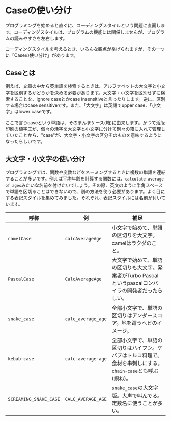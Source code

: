 # Caseの使い分け

プログラミングを始めると直ぐに、コーディングスタイルという問題に直面します。コーディングスタイルは、プログラムの機能には関係しませんが、プログラムの読みやすさを左右します。

コーディングスタイルを考えるとき、いろんな観点が挙げられますが、その一つに「Caseの使い分け」があります。

## Caseとは

例えば、文章の中から英単語を検索するときは、アルファベットの大文字と小文字を区別するかどうかを決める必要があります。大文字・小文字を区別せずに検索することを、ignore caseとかcase insensitiveと言ったりします。逆に、区別する場合はcase sensitiveです。また、「大文字」は英語でupper case、「小文字」はlower caseです。

ここで言うcaseという単語は、そのまんまケース(箱)に由来します。かつて活版印刷の植字工が、個々の活字を大文字と小文字に分けて別々の箱に入れて管理していたことから、"case"が、大文字・小文字の区分そのものを意味するようになったらしいです。

## 大文字・小文字の使い分け

プログラミングでは、関数や変数などをネーミングするときに複数の単語を連結することが多いです。例えば平均年齢を計算する関数には、`calculate average of ages`みたいな名前を付けたいでしょう。その際、英文のように半角スペースで単語を区切ることはできないので、別の方法を使う必要があります。よく目にする表記スタイルを集めてみました。それぞれ、表記スタイルには名前が付いています。

| 呼称                   | 例 | 補足 |
| ---------------------- | -- | ---- |
| `camelCase`            | `calcAverageAge` | 小文字で始めて、単語の区切りを大文字。camelはラクダのこと。 |
| `PascalCase`           | `CalcAverageAge` | 大文字で始めて、単語の区切りも大文字。発案者がTurbo Pascalというpascalコンパイラの開発者だったらしい。 |
| `snake_case`           | `calc_average_age` | 全部小文字で、単語の区切りはアンダースコア。地を這うヘビのイメージ。 |
| `kebab-case`           | `calc-average-age` | 全部小文字で、単語の区切りはハイフン。ケバブはトルコ料理で、食材を串刺しにする。`chain-case`とも呼ぶ(鎖ね)。 |
| `SCREAMING_SNAKE_CASE` | `CALC_AVERAGE_AGE` | `snake_case`の大文字版。大声で叫んでる。定数名に使うことが多い。 |

